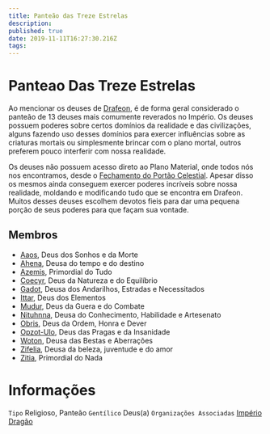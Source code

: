 ```yaml
---
title: Panteão das Treze Estrelas
description: 
published: true
date: 2019-11-11T16:27:30.216Z
tags: 
---
```


<!-- SUBTITLE: Visão geral sobre Panteão das Treze Estrelas -->

# Panteao Das Treze Estrelas
Ao mencionar os deuses de [Drafeon](http://localhost/lugares/plano-material/drafeon#drafeon), é de forma geral considerado o panteão de 13 deuses mais comumente reverados no Império. Os deuses possuem poderes sobre certos domínios da realidade e das civilizações, alguns fazendo uso desses domínios para exercer influências sobre as criaturas mortais ou simplesmente brincar com o plano mortal, outros preferem pouco interferir com nossa realidade.

Os deuses não possuem acesso direto ao Plano Material, onde todos nós nos encontramos, desde o [Fechamento do Portão Celestial](). Apesar disso os mesmos ainda conseguem exercer poderes incríveis sobre nossa realidade, moldando e modificando tudo que se encontra em Drafeon. Muitos desses deuses escolhem devotos fieis para dar uma pequena porção de seus poderes para que façam sua vontade.

## Membros
* [Aaos](http://localhost/divindades/panteao-das-treze-estrelas/aaos#aaos), Deus dos Sonhos e da Morte
* [Ahena](http://localhost/divindades/panteao-das-treze-estrelas/ahena#ahena), Deusa do tempo e do destino
* [Azemis](http://localhost/divindades/panteao-das-treze-estrelas/azemis#azemis), Primordial do Tudo 
* [Coecyr](http://localhost/divindades/panteao-das-treze-estrelas/coecyr#coecyr), Deus da Natureza e do Equilíbrio
* [Gadot](http://localhost/divindades/panteao-das-treze-estrelas/gadot#gadot), Deusa dos Andarilhos, Estradas e Necessitados
* [Ittar](http://localhost/divindades/panteao-das-treze-estrelas/ittar#ittar), Deus dos Elementos
* [Mudur](http://localhost/divindades/panteao-das-treze-estrelas/mudur#mudur), Deus da Guera e do Combate 
* [Nituhnna](http://localhost/divindades/panteao-das-treze-estrelas/nituhnna#nituhnna), Deusa do Conhecimento, Habilidade e Artesenato
* [Obris](http://localhost/divindades/panteao-das-treze-estrelas/obris#obris), Deus da Ordem, Honra e Dever
* [Opzot-Ulo](http://localhost/divindades/panteao-das-treze-estrelas/opzot-ulo#opzot-ulo), Deus das Pragas e da Insanidade
* [Woton](http://localhost/divindades/panteao-das-treze-estrelas/woton#woton), Deusa das Bestas e Aberrações
* [Zifelia](http://localhost/divindades/panteao-das-treze-estrelas/zifelia#zifelia), Deusa da beleza, juventude e do amor
* [Zitia](http://localhost/divindades/panteao-das-treze-estrelas/zitia#zitia), Primordial do Nada

# Informações
`Tipo` Religioso, Panteão
`Gentílico` Deus(a)
`Organizações Associadas` [Império Dragão](http://localhost/faccoes/imperio-dragao#imperio-dragao)
